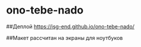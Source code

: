 # ono-tebe-nado

##Деплой
https://isg-end.github.io/ono-tebe-nado/

##Макет рассчитан на экраны для ноутбуков
